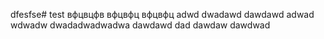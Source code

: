 dfesfse# test
вфцвцфв
вфцвфц
вфцвфц
adwd
dwadawd
dawdawd
adwad
wdwadw
dwadadwadwadwa
dawdawd
dad
dawdaw
dawdwad
